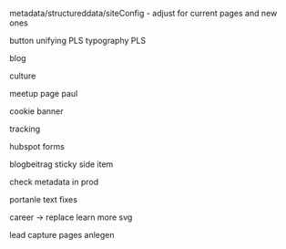 metadata/structureddata/siteConfig - adjust for current pages and new ones

button unifying PLS typography PLS

blog

culture

meetup page paul

cookie banner

tracking

hubspot forms

blogbeitrag sticky side item

check metadata in prod

portanle text fixes

career -> replace learn more svg

lead capture pages anlegen
